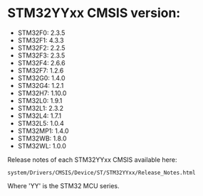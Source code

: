 # STM32YYxx CMSIS version:

  * STM32F0: 2.3.5
  * STM32F1: 4.3.3
  * STM32F2: 2.2.5
  * STM32F3: 2.3.5
  * STM32F4: 2.6.6
  * STM32F7: 1.2.6
  * STM32G0: 1.4.0
  * STM32G4: 1.2.1
  * STM32H7: 1.10.0
  * STM32L0: 1.9.1
  * STM32L1: 2.3.2
  * STM32L4: 1.7.1
  * STM32L5: 1.0.4
  * STM32MP1: 1.4.0
  * STM32WB: 1.8.0
  * STM32WL: 1.0.0

Release notes of each STM32YYxx CMSIS available here:

`system/Drivers/CMSIS/Device/ST/STM32YYxx/Release_Notes.html`

Where 'YY' is the STM32 MCU series.
